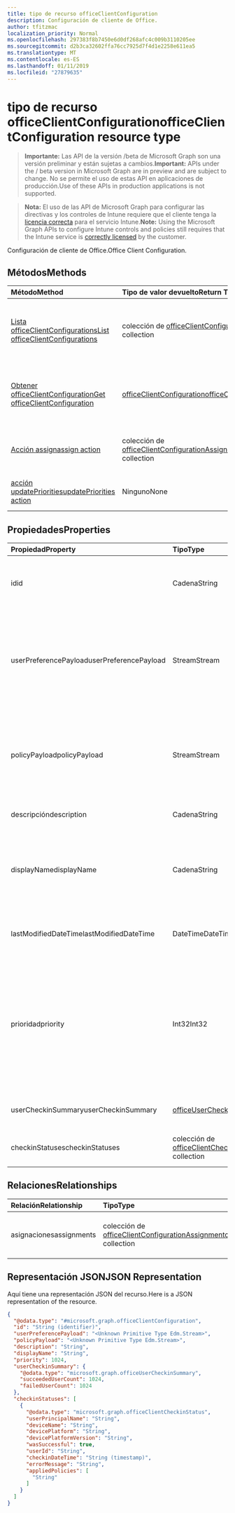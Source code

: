 ```yaml
---
title: tipo de recurso officeClientConfiguration
description: Configuración de cliente de Office.
author: tfitzmac
localization_priority: Normal
ms.openlocfilehash: 297383f8b7450e6d0df268afc4c009b3110205ee
ms.sourcegitcommit: d2b3ca32602ffa76cc7925d7f4d1e2258e611ea5
ms.translationtype: MT
ms.contentlocale: es-ES
ms.lasthandoff: 01/11/2019
ms.locfileid: "27879635"
---
```

# <a name="officeclientconfiguration-resource-type"></a><span data-ttu-id="49404-103">tipo de recurso officeClientConfiguration</span><span class="sxs-lookup"><span data-stu-id="49404-103">officeClientConfiguration resource type</span></span>

> <span data-ttu-id="49404-104">**Importante:** Las API de la versión /beta de Microsoft Graph son una versión preliminar y están sujetas a cambios.</span><span class="sxs-lookup"><span data-stu-id="49404-104">**Important:** APIs under the / beta version in Microsoft Graph are in preview and are subject to change.</span></span> <span data-ttu-id="49404-105">No se permite el uso de estas API en aplicaciones de producción.</span><span class="sxs-lookup"><span data-stu-id="49404-105">Use of these APIs in production applications is not supported.</span></span>

> <span data-ttu-id="49404-106">**Nota:** El uso de las API de Microsoft Graph para configurar las directivas y los controles de Intune requiere que el cliente tenga la [licencia correcta](https://go.microsoft.com/fwlink/?linkid=839381) para el servicio Intune.</span><span class="sxs-lookup"><span data-stu-id="49404-106">**Note:** Using the Microsoft Graph APIs to configure Intune controls and policies still requires that the Intune service is [correctly licensed](https://go.microsoft.com/fwlink/?linkid=839381) by the customer.</span></span>

<span data-ttu-id="49404-107">Configuración de cliente de Office.</span><span class="sxs-lookup"><span data-stu-id="49404-107">Office Client Configuration.</span></span>
## <a name="methods"></a><span data-ttu-id="49404-108">Métodos</span><span class="sxs-lookup"><span data-stu-id="49404-108">Methods</span></span>
|<span data-ttu-id="49404-109">Método</span><span class="sxs-lookup"><span data-stu-id="49404-109">Method</span></span>|<span data-ttu-id="49404-110">Tipo de valor devuelto</span><span class="sxs-lookup"><span data-stu-id="49404-110">Return Type</span></span>|<span data-ttu-id="49404-111">Descripción</span><span class="sxs-lookup"><span data-stu-id="49404-111">Description</span></span>|
|:---|:---|:---|
|[<span data-ttu-id="49404-112">Lista officeClientConfigurations</span><span class="sxs-lookup"><span data-stu-id="49404-112">List officeClientConfigurations</span></span>](../api/intune-cirrus-officeclientconfiguration-list.md)|<span data-ttu-id="49404-113">colección de [officeClientConfiguration](../resources/intune-cirrus-officeclientconfiguration.md)</span><span class="sxs-lookup"><span data-stu-id="49404-113">[officeClientConfiguration](../resources/intune-cirrus-officeclientconfiguration.md) collection</span></span>|<span data-ttu-id="49404-114">Propiedades de la lista y relaciones de los objetos [officeClientConfiguration](../resources/intune-cirrus-officeclientconfiguration.md) .</span><span class="sxs-lookup"><span data-stu-id="49404-114">List properties and relationships of the [officeClientConfiguration](../resources/intune-cirrus-officeclientconfiguration.md) objects.</span></span>|
|[<span data-ttu-id="49404-115">Obtener officeClientConfiguration</span><span class="sxs-lookup"><span data-stu-id="49404-115">Get officeClientConfiguration</span></span>](../api/intune-cirrus-officeclientconfiguration-get.md)|[<span data-ttu-id="49404-116">officeClientConfiguration</span><span class="sxs-lookup"><span data-stu-id="49404-116">officeClientConfiguration</span></span>](../resources/intune-cirrus-officeclientconfiguration.md)|<span data-ttu-id="49404-117">Leer las propiedades y las relaciones del objeto [officeClientConfiguration](../resources/intune-cirrus-officeclientconfiguration.md) .</span><span class="sxs-lookup"><span data-stu-id="49404-117">Read properties and relationships of the [officeClientConfiguration](../resources/intune-cirrus-officeclientconfiguration.md) object.</span></span>|
|[<span data-ttu-id="49404-118">Acción assign</span><span class="sxs-lookup"><span data-stu-id="49404-118">assign action</span></span>](../api/intune-cirrus-officeclientconfiguration-assign.md)|<span data-ttu-id="49404-119">colección de [officeClientConfigurationAssignment](../resources/intune-cirrus-officeclientconfigurationassignment.md)</span><span class="sxs-lookup"><span data-stu-id="49404-119">[officeClientConfigurationAssignment](../resources/intune-cirrus-officeclientconfigurationassignment.md) collection</span></span>|<span data-ttu-id="49404-120">Reemplazar todos los grupos para una directiva.</span><span class="sxs-lookup"><span data-stu-id="49404-120">Replace all targeted groups for a policy.</span></span>|
|[<span data-ttu-id="49404-121">acción updatePriorities</span><span class="sxs-lookup"><span data-stu-id="49404-121">updatePriorities action</span></span>](../api/intune-cirrus-officeclientconfiguration-updatepriorities.md)|<span data-ttu-id="49404-122">Ninguno</span><span class="sxs-lookup"><span data-stu-id="49404-122">None</span></span>|<span data-ttu-id="49404-123">Actualizar las prioridades de directiva.</span><span class="sxs-lookup"><span data-stu-id="49404-123">Update policy priorities.</span></span>|

## <a name="properties"></a><span data-ttu-id="49404-124">Propiedades</span><span class="sxs-lookup"><span data-stu-id="49404-124">Properties</span></span>
|<span data-ttu-id="49404-125">Propiedad</span><span class="sxs-lookup"><span data-stu-id="49404-125">Property</span></span>|<span data-ttu-id="49404-126">Tipo</span><span class="sxs-lookup"><span data-stu-id="49404-126">Type</span></span>|<span data-ttu-id="49404-127">Descripción</span><span class="sxs-lookup"><span data-stu-id="49404-127">Description</span></span>|
|:---|:---|:---|
|<span data-ttu-id="49404-128">id</span><span class="sxs-lookup"><span data-stu-id="49404-128">id</span></span>|<span data-ttu-id="49404-129">Cadena</span><span class="sxs-lookup"><span data-stu-id="49404-129">String</span></span>|<span data-ttu-id="49404-130">Identificador de la directiva de configuración de cliente de office.</span><span class="sxs-lookup"><span data-stu-id="49404-130">Id of the office client configuration policy.</span></span>|
|<span data-ttu-id="49404-131">userPreferencePayload</span><span class="sxs-lookup"><span data-stu-id="49404-131">userPreferencePayload</span></span>|<span data-ttu-id="49404-132">Stream</span><span class="sxs-lookup"><span data-stu-id="49404-132">Stream</span></span>|<span data-ttu-id="49404-133">Configuración de preferencias de JSON de cadenas en formato binario, estos valores pueden ser anulados por el usuario.</span><span class="sxs-lookup"><span data-stu-id="49404-133">Preference settings JSON string in binary format, these values can be overridden by the user.</span></span>|
|<span data-ttu-id="49404-134">policyPayload</span><span class="sxs-lookup"><span data-stu-id="49404-134">policyPayload</span></span>|<span data-ttu-id="49404-135">Stream</span><span class="sxs-lookup"><span data-stu-id="49404-135">Stream</span></span>|<span data-ttu-id="49404-136">Configuración de la directiva JSON de cadenas en formato binario, no se puede cambiar estos valores por el usuario.</span><span class="sxs-lookup"><span data-stu-id="49404-136">Policy settings JSON string in binary format, these values cannot be changed by the user.</span></span>|
|<span data-ttu-id="49404-137">descripción</span><span class="sxs-lookup"><span data-stu-id="49404-137">description</span></span>|<span data-ttu-id="49404-138">Cadena</span><span class="sxs-lookup"><span data-stu-id="49404-138">String</span></span>|<span data-ttu-id="49404-139">Todavía no documentado</span><span class="sxs-lookup"><span data-stu-id="49404-139">Not yet documented</span></span>|
|<span data-ttu-id="49404-140">displayName</span><span class="sxs-lookup"><span data-stu-id="49404-140">displayName</span></span>|<span data-ttu-id="49404-141">Cadena</span><span class="sxs-lookup"><span data-stu-id="49404-141">String</span></span>|<span data-ttu-id="49404-142">Administración descripción proporcionada por el del cliente de office de directiva de configuración.</span><span class="sxs-lookup"><span data-stu-id="49404-142">Admin provided description of the office client configuration policy.</span></span>|
|<span data-ttu-id="49404-143">lastModifiedDateTime</span><span class="sxs-lookup"><span data-stu-id="49404-143">lastModifiedDateTime</span></span>|<span data-ttu-id="49404-144">DateTime</span><span class="sxs-lookup"><span data-stu-id="49404-144">DateTime</span></span>|<span data-ttu-id="49404-145">Última marca de datetime modificada de la directiva.</span><span class="sxs-lookup"><span data-stu-id="49404-145">Last modified datetime stamp of the policy.</span></span>|
|<span data-ttu-id="49404-146">prioridad</span><span class="sxs-lookup"><span data-stu-id="49404-146">priority</span></span>|<span data-ttu-id="49404-147">Int32</span><span class="sxs-lookup"><span data-stu-id="49404-147">Int32</span></span>|<span data-ttu-id="49404-148">Valor de prioridad debe ser un valor único para cada directiva de un inquilino y se usará para la resolución de conflictos, los valores más bajos significan prioridad sea alta.</span><span class="sxs-lookup"><span data-stu-id="49404-148">Priority value should be unique value for each policy under a tenant and will be used for conflict resolution, lower values mean priority is high.</span></span>|
|<span data-ttu-id="49404-149">userCheckinSummary</span><span class="sxs-lookup"><span data-stu-id="49404-149">userCheckinSummary</span></span>|[<span data-ttu-id="49404-150">officeUserCheckinSummary</span><span class="sxs-lookup"><span data-stu-id="49404-150">officeUserCheckinSummary</span></span>](../resources/intune-cirrus-officeusercheckinsummary.md)|<span data-ttu-id="49404-151">Protección de resumen de usuario para la directiva.</span><span class="sxs-lookup"><span data-stu-id="49404-151">User check-in summary for the policy.</span></span>|
|<span data-ttu-id="49404-152">checkinStatuses</span><span class="sxs-lookup"><span data-stu-id="49404-152">checkinStatuses</span></span>|<span data-ttu-id="49404-153">colección de [officeClientCheckinStatus](../resources/intune-cirrus-officeclientcheckinstatus.md)</span><span class="sxs-lookup"><span data-stu-id="49404-153">[officeClientCheckinStatus](../resources/intune-cirrus-officeclientcheckinstatus.md) collection</span></span>|<span data-ttu-id="49404-154">Lista de comprobación de estado del cliente de office.</span><span class="sxs-lookup"><span data-stu-id="49404-154">List of office Client check-in status.</span></span>|

## <a name="relationships"></a><span data-ttu-id="49404-155">Relaciones</span><span class="sxs-lookup"><span data-stu-id="49404-155">Relationships</span></span>
|<span data-ttu-id="49404-156">Relación</span><span class="sxs-lookup"><span data-stu-id="49404-156">Relationship</span></span>|<span data-ttu-id="49404-157">Tipo</span><span class="sxs-lookup"><span data-stu-id="49404-157">Type</span></span>|<span data-ttu-id="49404-158">Descripción</span><span class="sxs-lookup"><span data-stu-id="49404-158">Description</span></span>|
|:---|:---|:---|
|<span data-ttu-id="49404-159">asignaciones</span><span class="sxs-lookup"><span data-stu-id="49404-159">assignments</span></span>|<span data-ttu-id="49404-160">colección de [officeClientConfigurationAssignment](../resources/intune-cirrus-officeclientconfigurationassignment.md)</span><span class="sxs-lookup"><span data-stu-id="49404-160">[officeClientConfigurationAssignment](../resources/intune-cirrus-officeclientconfigurationassignment.md) collection</span></span>|<span data-ttu-id="49404-161">La lista de las asignaciones de grupo para la directiva.</span><span class="sxs-lookup"><span data-stu-id="49404-161">The list of group assignments for the policy.</span></span>|

## <a name="json-representation"></a><span data-ttu-id="49404-162">Representación JSON</span><span class="sxs-lookup"><span data-stu-id="49404-162">JSON Representation</span></span>
<span data-ttu-id="49404-163">Aquí tiene una representación JSON del recurso.</span><span class="sxs-lookup"><span data-stu-id="49404-163">Here is a JSON representation of the resource.</span></span>
<!-- {
  "blockType": "resource",
  "keyProperty": "id",
  "@odata.type": "microsoft.graph.officeClientConfiguration"
}
-->
``` json
{
  "@odata.type": "#microsoft.graph.officeClientConfiguration",
  "id": "String (identifier)",
  "userPreferencePayload": "<Unknown Primitive Type Edm.Stream>",
  "policyPayload": "<Unknown Primitive Type Edm.Stream>",
  "description": "String",
  "displayName": "String",
  "priority": 1024,
  "userCheckinSummary": {
    "@odata.type": "microsoft.graph.officeUserCheckinSummary",
    "succeededUserCount": 1024,
    "failedUserCount": 1024
  },
  "checkinStatuses": [
    {
      "@odata.type": "microsoft.graph.officeClientCheckinStatus",
      "userPrincipalName": "String",
      "deviceName": "String",
      "devicePlatform": "String",
      "devicePlatformVersion": "String",
      "wasSuccessful": true,
      "userId": "String",
      "checkinDateTime": "String (timestamp)",
      "errorMessage": "String",
      "appliedPolicies": [
        "String"
      ]
    }
  ]
}
```



